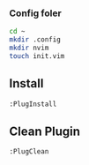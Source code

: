 ### Config foler
```sh
cd ~
mkdir .config
mkdir nvim
touch init.vim
```

## Install 
```sh
:PlugInstall
```

## Clean Plugin
```sh
:PlugClean
```
